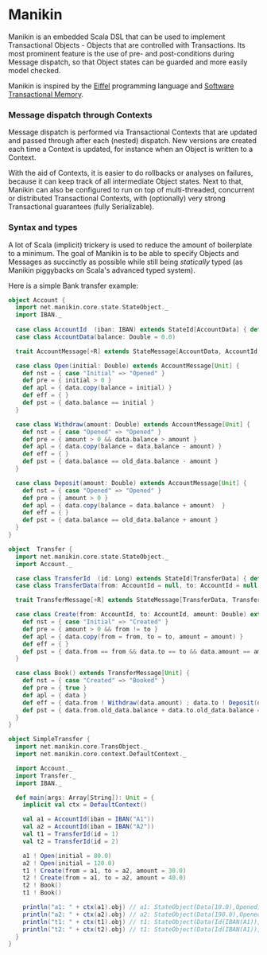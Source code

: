 # Manikin
Manikin is an embedded Scala DSL that can be used to implement Transactional Objects - Objects that are controlled with Transactions.
Its most prominent feature is the use of pre- and post-conditions during Message dispatch, so that Object states can be guarded and more easily model checked.

Manikin is inspired by the [Eiffel](https://www.eiffel.com) programming language and [Software Transactional Memory](https://en.wikipedia.org/wiki/Software_transactional_memory).

### Message dispatch through Contexts
Message dispatch is performed via Transactional Contexts that are updated and passed through after each (nested) dispatch.
New versions are created each time a Context is updated, for instance when an Object is written to a Context.

With the aid of Contexts, it is easier to do rollbacks or analyses on failures, because it can keep track of all intermediate Object states.
Next to that, Manikin can also be configured to run on top of multi-threaded, concurrent or distributed Transactional Contexts, with (optionally) very strong Transactional guarantees (fully Serializable).  
                                                           
### Syntax and types
A lot of Scala (implicit) trickery is used to reduce the amount of boilerplate to a minimum. 
The goal of Manikin is to be able to specify Objects and Messages as succinctly as possible while still being *statically* typed (as Manikin piggybacks on Scala's advanced typed system). 

Here is a simple Bank transfer example:
```scala
object Account {
  import net.manikin.core.state.StateObject._
  import IBAN._
  
  case class AccountId  (iban: IBAN) extends StateId[AccountData] { def initData = AccountData() }
  case class AccountData(balance: Double = 0.0)

  trait AccountMessage[+R] extends StateMessage[AccountData, AccountId, R]

  case class Open(initial: Double) extends AccountMessage[Unit] {
    def nst = { case "Initial" => "Opened" }
    def pre = { initial > 0 }
    def apl = { data.copy(balance = initial) }
    def eff = { }
    def pst = { data.balance == initial }
  }

  case class Withdraw(amount: Double) extends AccountMessage[Unit] {
    def nst = { case "Opened" => "Opened" }
    def pre = { amount > 0 && data.balance > amount }
    def apl = { data.copy(balance = data.balance - amount) }
    def eff = { }
    def pst = { data.balance == old_data.balance - amount }
  }

  case class Deposit(amount: Double) extends AccountMessage[Unit] {
    def nst = { case "Opened" => "Opened" }
    def pre = { amount > 0 }
    def apl = { data.copy(balance = data.balance + amount)  }
    def eff = { }
    def pst = { data.balance == old_data.balance + amount }
  }
}
```
```scala
object  Transfer {
  import net.manikin.core.state.StateObject._
  import Account._

  case class TransferId  (id: Long) extends StateId[TransferData] { def initData = TransferData() }
  case class TransferData(from: AccountId = null, to: AccountId = null, amount: Double = 0.0)

  trait TransferMessage[+R] extends StateMessage[TransferData, TransferId, R]

  case class Create(from: AccountId, to: AccountId, amount: Double) extends TransferMessage[Unit] {
    def nst = { case "Initial" => "Created" }
    def pre = { amount > 0 && from != to }
    def apl = { data.copy(from = from, to = to, amount = amount) }
    def eff = { }
    def pst = { data.from == from && data.to == to && data.amount == amount }
  }

  case class Book() extends TransferMessage[Unit] {
    def nst = { case "Created" => "Booked" }
    def pre = { true }
    def apl = { data }
    def eff = { data.from ! Withdraw(data.amount) ; data.to ! Deposit(data.amount)  }
    def pst = { data.from.old_data.balance + data.to.old_data.balance == data.from.data.balance + data.to.data.balance }
  }
}
```  
```scala
object SimpleTransfer {
  import net.manikin.core.TransObject._
  import net.manikin.core.context.DefaultContext._

  import Account._
  import Transfer._
  import IBAN._

  def main(args: Array[String]): Unit = {
    implicit val ctx = DefaultContext()

    val a1 = AccountId(iban = IBAN("A1"))
    val a2 = AccountId(iban = IBAN("A2"))
    val t1 = TransferId(id = 1)
    val t2 = TransferId(id = 2)

    a1 ! Open(initial = 80.0)
    a2 ! Open(initial = 120.0)
    t1 ! Create(from = a1, to = a2, amount = 30.0)
    t2 ! Create(from = a1, to = a2, amount = 40.0)
    t2 ! Book()
    t1 ! Book()

    println("a1: " + ctx(a1).obj) // a1: StateObject(Data(10.0),Opened)
    println("a2: " + ctx(a2).obj) // a2: StateObject(Data(190.0),Opened)
    println("t1: " + ctx(t1).obj) // t1: StateObject(Data(Id(IBAN(A1)),Id(IBAN(A2)),30.0),Booked)
    println("t2: " + ctx(t2).obj) // t1: StateObject(Data(Id(IBAN(A1)),Id(IBAN(A2)),40.0),Booked)
  }
}
```
